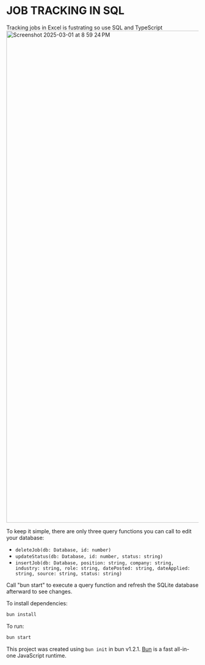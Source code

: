 # JOB TRACKING IN SQL

Tracking jobs in Excel is fustrating so use SQL and TypeScript
<img width="1290" alt="Screenshot 2025-03-01 at 8 59 24 PM" src="https://github.com/user-attachments/assets/99b46937-c859-46bf-b376-e16540ab1673" />

To keep it simple, there are only three query functions you can call to edit your database:  

- `deleteJob(db: Database, id: number)`  
- `updateStatus(db: Database, id: number, status: string)`  
- `insertJob(db: Database, position: string, company: string, industry: string, role: string, datePosted: string, dateApplied: string, source: string, status: string)`  


Call "bun start" to execute a query function and refresh the SQLite database afterward to see changes.


To install dependencies:

```bash
bun install
```

To run:

```bash
bun start
```

This project was created using `bun init` in bun v1.2.1. [Bun](https://bun.sh) is a fast all-in-one JavaScript runtime.
